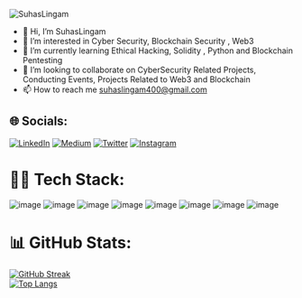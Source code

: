 <p align="left"> <img src="https://komarev.com/ghpvc/?username=SuhasLingam&label=Profile%20views&color=0e75b6&style=flat" alt="SuhasLingam" /> </p>

- 👋 Hi, I’m SuhasLingam
- 👀 I’m interested in Cyber Security, Blockchain Security , Web3 
- 🌱 I’m currently learning Ethical Hacking, Solidity , Python and Blockchain Pentesting
- 💞️ I’m looking to collaborate on CyberSecurity Related Projects, Conducting Events, Projects Related to Web3 and Blockchain 
- 📫 How to reach me suhaslingam400@gmail.com

## 🌐 Socials:
[![LinkedIn](https://img.shields.io/badge/LinkedIn-%230077B5.svg?logo=linkedin&logoColor=white)](https://www.linkedin.com/in/suhas-lingam-655182221) [![Medium](https://img.shields.io/badge/Medium-12100E?logo=medium&logoColor=white)](https://medium.com/@suhaslingam) [![Twitter](https://img.shields.io/badge/Twitter-%231DA1F2.svg?logo=Twitter&logoColor=white)](https://twitter.com/suhaslingam400?s=09)
[![Instagram](https://img.shields.io/badge/Instagram-%23E4405F.svg?logo=Instagram&logoColor=white)](https://instagram.com/suhas_lingam?utm_medium=copy_link)

# 👨‍💻 Tech Stack:

![image](https://img.shields.io/badge/Python-FFD43B?style=for-the-badge&logo=python&logoColor=blue)
![image](https://img.shields.io/badge/HTML5-E34F26?style=for-the-badge&logo=html5&logoColor=white)
![image](https://img.shields.io/badge/C-00599C?style=for-the-badge&logo=c&logoColor=white)
![image](https://img.shields.io/badge/C%2B%2B-00599C?style=for-the-badge&logo=c%2B%2B&logoColor=white)
![image](https://img.shields.io/badge/HackTheBox-111927?style=for-the-badge&logo=Hack%20The%20Box&logoColor=9FEF00)
![image](https://img.shields.io/badge/GNU%20Bash-4EAA25?style=for-the-badge&logo=GNU%20Bash&logoColor=white)
![image](https://img.shields.io/badge/Kali_Linux-557C94?style=for-the-badge&logo=kali-linux&logoColor=white)
![image](https://img.shields.io/badge/VirtualBox-21416b?style=for-the-badge&logo=VirtualBox&logoColor=white)
# 📊 GitHub Stats:
[![GitHub Streak](https://streak-stats.demolab.com?user=SuhasLingam&theme=hacker&border_radius=5&date_format=j%20M%5B%20Y%5D)](https://git.io/streak-stats)
<br>
[![Top Langs](https://github-readme-stats.vercel.app/api/top-langs/?username=SuhasLingam&layout=compact&theme=vision-friendly-dark)](https://github.com/anuraghazra/github-readme-stats)
